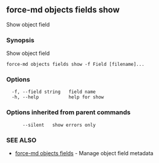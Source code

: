 ## force-md objects fields show

Show object field

### Synopsis

Show object field

```
force-md objects fields show -f Field [filename]...
```

### Options

```
  -f, --field string   field name
  -h, --help           help for show
```

### Options inherited from parent commands

```
      --silent   show errors only
```

### SEE ALSO

* [force-md objects fields](force-md_objects_fields.md)	 - Manage object field metadata

